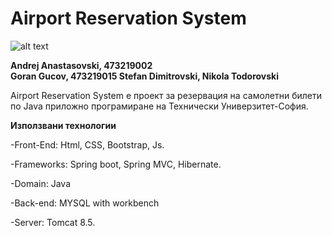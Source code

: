 # Airport Reservation System
![alt text](https://i.imgur.com/4Lr4YYO.jpg)

**Andrej Anastasovski, 473219002  
Goran Gucov, 473219015
Stefan Dimitrovski, 
Nikola Todorovski**

Airport Reservation System е проект за резервация на самолетни билети по Java приложно програмиране на Технически Универзитет-София.


**Използвани технологии**

-Front-End: Html, CSS, Bootstrap, Js.

-Frameworks: Spring boot, Spring MVC, Hibernate.

-Domain: Java

-Back-end: MYSQL with workbench

-Server: Tomcat 8.5.
